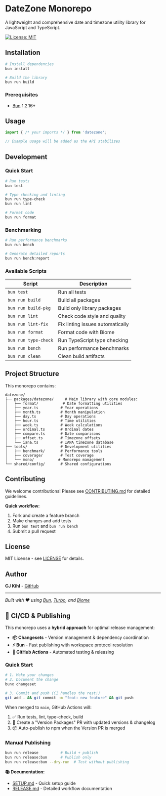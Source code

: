 # DateZone Monorepo

A lightweight and comprehensive date and timezone utility library for JavaScript and TypeScript.

[![License: MIT](https://img.shields.io/badge/License-MIT-yellow.svg)](https://opensource.org/licenses/MIT)


## Installation

```bash
# Install dependencies
bun install

# Build the library
bun run build
```

### Prerequisites

- [Bun](https://bun.sh/) 1.2.16+


## Usage

```typescript
import { /* your imports */ } from 'datezone';

// Example usage will be added as the API stabilizes
```

## Development

### Quick Start

```bash
# Run tests
bun test

# Type checking and linting
bun run type-check
bun run lint

# Format code
bun run format
```

### Benchmarking

```bash
# Run performance benchmarks
bun run bench

# Generate detailed reports
bun run bench:report
```

### Available Scripts

| Script | Description |
|--------|-------------|
| `bun test` | Run all tests |
| `bun run build` | Build all packages |
| `bun run build-pkg` | Build only library packages |
| `bun run lint` | Check code style and quality |
| `bun run lint-fix` | Fix linting issues automatically |
| `bun run format` | Format code with Biome |
| `bun run type-check` | Run TypeScript type checking |
| `bun run bench` | Run performance benchmarks |
| `bun run clean` | Clean build artifacts |

## Project Structure

This monorepo contains:

```
datezone/
├── packages/datezone/     # Main library with core modules:
│   ├── format/           # Date formatting utilities
│   ├── year.ts          # Year operations
│   ├── month.ts         # Month manipulation  
│   ├── day.ts           # Day operations
│   ├── hour.ts          # Time utilities
│   ├── week.ts          # Week calculations
│   ├── ordinal.ts       # Ordinal dates
│   ├── compare.ts       # Date comparisons
│   ├── offset.ts        # Timezone offsets
│   └── iana.ts          # IANA timezone database
├── tools/               # Development utilities
│   ├── benchmark/       # Performance tools
│   ├── coverage/        # Test coverage
│   └── mono/           # Monorepo management
└── shared/config/       # Shared configurations
```

## Contributing

We welcome contributions! Please see [CONTRIBUTING.md](./CONTRIBUTING.md) for detailed guidelines.

**Quick workflow:**
1. Fork and create a feature branch
2. Make changes and add tests
3. Run `bun test` and `bun run bench`
4. Submit a pull request

## License

MIT License - see [LICENSE](./LICENSE) for details.

## Author

**CJ Kihl** - [GitHub](https://github.com/cjkihl)

---

*Built with ❤️ using [Bun](https://bun.sh/), [Turbo](https://turbo.build/), and [Biome](https://biomejs.dev/)*

## 🚀 CI/CD & Publishing

This monorepo uses a **hybrid approach** for optimal release management:

- **📦 Changesets** - Version management & dependency coordination
- **⚡ Bun** - Fast publishing with workspace protocol resolution  
- **🤖 GitHub Actions** - Automated testing & releasing

### Quick Start

```bash
# 1. Make your changes
# 2. Document the change
bunx changeset

# 3. Commit and push (CI handles the rest!)
git add . && git commit -m "feat: new feature" && git push
```

When merged to `main`, GitHub Actions will:
1. ✅ Run tests, lint, type-check, build
2. 🔄 Create a "Version Packages" PR with updated versions & changelog  
3. 📦 Auto-publish to npm when the Version PR is merged

### Manual Publishing

```bash
bun run release          # Build + publish
bun run release:bun      # Publish only
bun run release:bun --dry-run  # Test without publishing
```

**📚 Documentation:**
- [SETUP.md](./SETUP.md) - Quick setup guide  
- [RELEASE.md](./RELEASE.md) - Detailed workflow documentation
